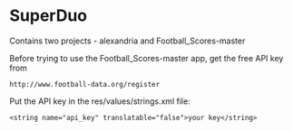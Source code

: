 # SuperDuo
Contains two projects - alexandria and Football_Scores-master

Before trying to use the Football_Scores-master app, get the free API key from

    http://www.football-data.org/register

Put the API key in the res/values/strings.xml file:

    <string name="api_key" translatable="false">your key</string>
